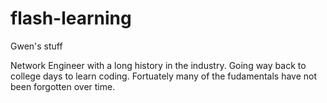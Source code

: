 # flash-learning
Gwen's stuff

Network Engineer with a long history in the industry.  Going way back to college days to learn coding.  Fortuately many of the fudamentals have not been forgotten over time.

